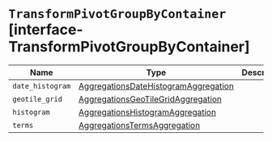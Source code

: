 # `TransformPivotGroupByContainer` [interface-TransformPivotGroupByContainer]

| Name | Type | Description |
| - | - | - |
| `date_histogram` | [AggregationsDateHistogramAggregation](./AggregationsDateHistogramAggregation.md) | &nbsp; |
| `geotile_grid` | [AggregationsGeoTileGridAggregation](./AggregationsGeoTileGridAggregation.md) | &nbsp; |
| `histogram` | [AggregationsHistogramAggregation](./AggregationsHistogramAggregation.md) | &nbsp; |
| `terms` | [AggregationsTermsAggregation](./AggregationsTermsAggregation.md) | &nbsp; |
